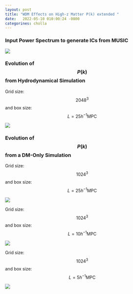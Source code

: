 ```yaml
---
layout: post
title: "WDM Effects on High-z Matter P(k) extended "
date:   2022-05-10 010:00:24 -0800
categorines: cholla
---
```



### Input Power Spectrum to generate ICs from MUSIC

<img src="{{ site.url }}assets/images/wdm_high_z_pk/input_power_spectrum_wdm.png">


### Evolution of $$P(k)$$ from Hydrodynamical Simulation 


Grid size: $$2048^3$$ and box size: $$L=25 h^{-1}\mathrm{MPC}$$ 

<img src="{{ site.url }}assets/images/wdm_high_z_pk/flux_ps_2048_hydro_log.png">



### Evolution of $$P(k)$$ from a DM-Only Simulation 

Grid size: $$1024^3$$ and box size: $$L=25 h^{-1}\mathrm{MPC}$$ 

<img src="{{ site.url }}assets/images/wdm_high_z_pk/flux_ps_1024_dmo_log.png">


Grid size: $$1024^3$$ and box size: $$L=10 h^{-1}\mathrm{MPC}$$ 

<img src="{{ site.url }}assets/images/wdm_high_z_pk/flux_ps_1024_10Mpc_dmo_log.png">


Grid size: $$1024^3$$ and box size: $$L=5 h^{-1}\mathrm{MPC}$$ 

<img src="{{ site.url }}assets/images/wdm_high_z_pk/flux_ps_1024_5Mpc_dmo_log.png">




